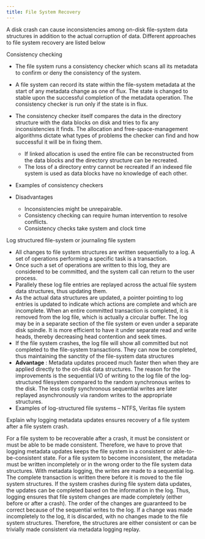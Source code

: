 ```yaml
---
title: File System Recovery
---
```

A disk crash can cause inconsistencies among on-disk file-system data
structures in addition to the actual corruption of data. Different
approaches to file system recovery are listed below

Consistency checking

-   The file system runs a consistency checker which scans all its
    metadata to confirm or deny the consistency of the system.

-   A file system can record its state within the file-system metadata
    at the start of any metadata change as one of flux. The state is
    changed to stable upon the successful completion of the metadata
    operation. The consistency checker is run only if the state is in
    flux.

-   The consistency checker itself compares the data in the directory
    structure with the data blocks on disk and tries to fix any
    inconsistencies it finds. The allocation and free-space-management
    algorithms dictate what types of problems the checker can find and
    how successful it will be in fixing them.

    -   If linked allocation is used the entire file can be
        reconstructed from the data blocks and the directory structure
        can be recreated.
    -   The loss of a directory entry cannot be recreated if an indexed
        file system is used as data blocks have no knowledge of each
        other.

-   Examples of consistency checkers

-   Disadvantages

    -   Inconsistencies might be unrepairable.
    -   Consistency checking can require human intervention to resolve
        conflicts.
    -   Consistency checks take system and clock time

Log structured file-system or journaling file system

-   All changes to file system structures are written sequentially to a
    log. A set of operations performing a specific task is a
    transaction.
-   Once such a set of operations are written to this log, they are
    considered to be committed, and the system call can return to the
    user process.
-   Parallely these log file entries are replayed across the actual file
    system data structures, thus updating them.
-   As the actual data structures are updated, a pointer pointing to log
    entries is updated to indicate which actions are complete and which
    are incomplete. When an entire committed transaction is completed,
    it is removed from the log file, which is actually a circular
    buffer. The log may be in a separate section of the file system or
    even under a separate disk spindle. It is more efficient to have it
    under separate read and write heads, thereby decreasing head
    contention and seek times.
-   If the file system crashes, the log file will show all committed but
    not completed to the file-system transactions. They can now be
    completed, thus maintaining the sanctity of the file-system data
    structures
-   **Advantage** : Metadata updates proceed much faster then when they
    are applied directly to the on-disk data structures. The reason for
    the improvements is the sequential I/O of writing to the log file of
    the log-structured filesystem compared to the random synchronous
    writes to the disk. The less costly synchronous sequential writes
    are later replayed asynchronously via random writes to the
    appropriate structures.
-   Examples of log-structured file systems – NTFS, Veritas file system

Explain why logging metadata updates ensures recovery of a file system
after a file system crash.

For a file system to be recoverable after a crash, it must be consistent
or must be able to be made consistent. Therefore, we have to prove that
logging metadata updates keeps the file system in a consistent or
able-to-be-consistent state. For a file system to become inconsistent,
the metadata must be written incompletely or in the wrong order to the
file system data structures. With metadata logging, the writes are made
to a sequential log. The complete transaction is written there before it
is moved to the file system structures. If the system crashes during
file system data updates, the updates can be completed based on the
information in the log. Thus, logging ensures that file system changes
are made completely (either before or after a crash). The order of the
changes are guaranteed to be correct because of the sequential writes to
the log. If a change was made incompletely to the log, it is discarded,
with no changes made to the file system structures. Therefore, the
structures are either consistent or can be trivially made consistent via
metadata logging replay.
